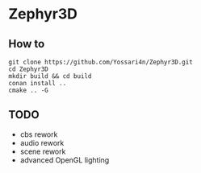# Zephyr3D


## How to
    git clone https://github.com/Yossari4n/Zephyr3D.git
    cd Zephyr3D
    mkdir build && cd build
    conan install ..
    cmake .. -G

## TODO
* cbs rework
* audio rework
* scene rework
* advanced OpenGL lighting
